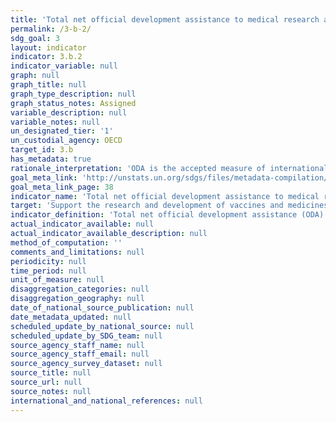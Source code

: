 ```yaml
---
title: 'Total net official development assistance to medical research and basic health sectors'
permalink: /3-b-2/
sdg_goal: 3
layout: indicator
indicator: 3.b.2
indicator_variable: null
graph: null
graph_title: null
graph_type_description: null
graph_status_notes: Assigned
variable_description: null
variable_notes: null
un_designated_tier: '1'
un_custodial_agency: OECD
target_id: 3.b
has_metadata: true
rationale_interpretation: 'ODA is the accepted measure of international development co-operation. Separate data are available on aid to medical research for the benefit of developing countries and on aid in support of basic health interventions, but the total of the two most closely matches the target.'
goal_meta_link: 'http://unstats.un.org/sdgs/files/metadata-compilation/Metadata-Goal-3.pdf'
goal_meta_link_page: 38
indicator_name: 'Total net official development assistance to medical research and basic health sectors'
target: 'Support the research and development of vaccines and medicines for the communicable and non-communicable diseases that primarily affect developing countries, provide access to affordable essential medicines and vaccines, in accordance with the Doha Declaration on the TRIPS Agreement and Public Health, which affirms the right of developing countries to use to the full the provisions in the Agreement on TradeRelated Aspects of Intellectual Property Rights regarding flexibilities to protect public health, and, in particular, provide access to medicines for all.'
indicator_definition: 'Total net official development assistance (ODA) to the medical research (purpose code 12182) and basic health (code 122) sectors. Data expressed in UK dollars at the average annual exchange rate.'
actual_indicator_available: null
actual_indicator_available_description: null
method_of_computation: ''
comments_and_limitations: null
periodicity: null
time_period: null
unit_of_measure: null
disaggregation_categories: null
disaggregation_geography: null
date_of_national_source_publication: null
date_metadata_updated: null
scheduled_update_by_national_source: null
scheduled_update_by_SDG_team: null
source_agency_staff_name: null
source_agency_staff_email: null
source_agency_survey_dataset: null
source_title: null
source_url: null
source_notes: null
international_and_national_references: null
---
```

